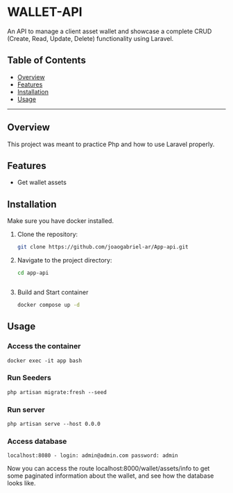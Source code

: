# WALLET-API

An API to manage a client asset wallet and showcase a complete 
CRUD (Create, Read, Update, Delete) functionality using Laravel.

## Table of Contents

- [Overview](#overview)
- [Features](#features)
- [Installation](#installation)
- [Usage](#usage)

---

## Overview

This project was meant to practice Php and how to use Laravel properly.

## Features

- Get wallet assets

## Installation

Make sure you have docker installed.

1. Clone the repository:
    ```bash
    git clone https://github.com/joaogabriel-ar/App-api.git
    ```
2. Navigate to the project directory:
    ```bash
    cd app-api
    ```
    ```
3. Build and Start container
    ```bash
    docker compose up -d
    ```

## Usage

### Access the container

    docker exec -it app bash

### Run Seeders
    
    php artisan migrate:fresh --seed

### Run server
    php artisan serve --host 0.0.0

### Access database
    localhost:8080 - login: admin@admin.com password: admin
    
Now you can access the route localhost:8000/wallet/assets/info to get some paginated information about the wallet, and see how the database looks like.


